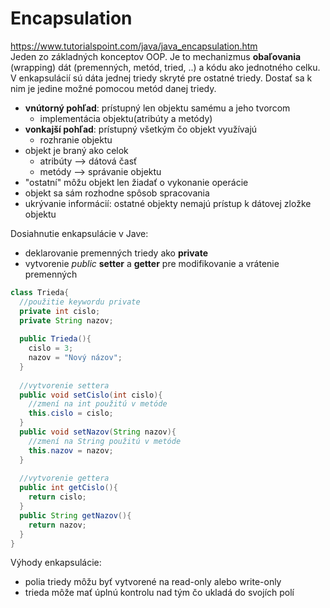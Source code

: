 # Encapsulation 
https://www.tutorialspoint.com/java/java_encapsulation.htm <br>
Jeden zo základných konceptov OOP. Je to mechanizmus **obaľovania** (wrapping) dát (premenných, metód, tried, ..) 
a kódu ako jednotného celku. V enkapsulácií sú dáta jednej triedy skryté pre ostatné triedy. Dostať sa k nim 
je jedine možné pomocou metód danej triedy. 
- **vnútorný pohľad**: prístupný len objektu samému a jeho tvorcom
  - implementácia objektu(atribúty a metódy)
- **vonkajší pohľad**: prístupný všetkým čo objekt využívajú
  - rozhranie objektu
- objekt je braný ako celok
  - atribúty --> dátová časť
  - metódy --> správanie objektu
- "ostatní" môžu objekt len žiadať o vykonanie operácie
- objekt sa sám rozhodne spôsob spracovania
- ukrývanie informácií: ostatné objekty nemajú prístup k dátovej zložke objektu

Dosiahnutie enkapsulácie v Jave:
- deklarovanie premenných triedy ako **private**
- vytvorenie *public* **setter** a **getter** pre modifikovanie a vrátenie premenných
```java
class Trieda{
  //použitie keywordu private
  private int cislo;
  private String nazov;
  
  public Trieda(){
    cislo = 3;
    nazov = "Nový názov";
  }
  
  //vytvorenie settera
  public void setCislo(int cislo){
    //zmení na int použitú v metóde
    this.cislo = cislo;
  }
  public void setNazov(String nazov){
    //zmení na String použitú v metóde
    this.nazov = nazov;
  }
  
  //vytvorenie gettera
  public int getCislo(){
    return cislo;
  }
  public String getNazov(){
    return nazov;
  }
}
```
Výhody enkapsulácie:
- polia triedy môžu byť vytvorené na read-only alebo write-only
- trieda môže mať úplnú kontrolu nad tým čo ukladá do svojích polí
